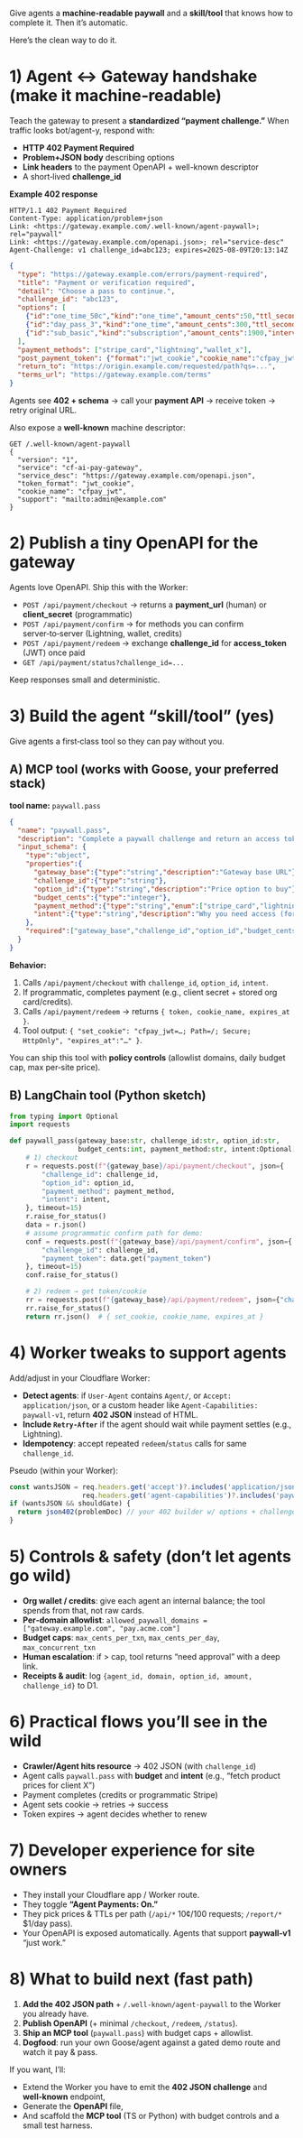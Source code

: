 Give agents a **machine‑readable paywall** and a **skill/tool** that knows how to complete it. Then it’s automatic.

Here’s the clean way to do it.

# 1) Agent ↔ Gateway handshake (make it machine‑readable)

Teach the gateway to present a **standardized “payment challenge.”** When traffic looks bot/agent-y, respond with:

* **HTTP 402 Payment Required**
* **Problem+JSON body** describing options
* **Link headers** to the payment OpenAPI + well-known descriptor
* A short‑lived **challenge\_id**

**Example 402 response**

```http
HTTP/1.1 402 Payment Required
Content-Type: application/problem+json
Link: <https://gateway.example.com/.well-known/agent-paywall>; rel="paywall"
Link: <https://gateway.example.com/openapi.json>; rel="service-desc"
Agent-Challenge: v1 challenge_id=abc123; expires=2025-08-09T20:13:14Z
```

```json
{
  "type": "https://gateway.example.com/errors/payment-required",
  "title": "Payment or verification required",
  "detail": "Choose a pass to continue.",
  "challenge_id": "abc123",
  "options": [
    {"id":"one_time_50c","kind":"one_time","amount_cents":50,"ttl_seconds":3600},
    {"id":"day_pass_3","kind":"one_time","amount_cents":300,"ttl_seconds":86400},
    {"id":"sub_basic","kind":"subscription","amount_cents":1900,"interval":"month"}
  ],
  "payment_methods": ["stripe_card","lightning","wallet_x"],
  "post_payment_token": {"format":"jwt_cookie","cookie_name":"cfpay_jwt"},
  "return_to": "https://origin.example.com/requested/path?qs=...",
  "terms_url": "https://gateway.example.com/terms"
}
```

Agents see **402 + schema** → call your **payment API** → receive token → retry original URL.

Also expose a **well‑known** machine descriptor:

```
GET /.well-known/agent-paywall
{
  "version": "1",
  "service": "cf-ai-pay-gateway",
  "service_desc": "https://gateway.example.com/openapi.json",
  "token_format": "jwt_cookie",
  "cookie_name": "cfpay_jwt",
  "support": "mailto:admin@example.com"
}
```

# 2) Publish a tiny OpenAPI for the gateway

Agents love OpenAPI. Ship this with the Worker:

* `POST /api/payment/checkout` → returns a **payment\_url** (human) or **client\_secret** (programmatic)
* `POST /api/payment/confirm` → for methods you can confirm server‑to‑server (Lightning, wallet, credits)
* `POST /api/payment/redeem` → exchange **challenge\_id** for **access\_token** (JWT) once paid
* `GET /api/payment/status?challenge_id=...`

Keep responses small and deterministic.

# 3) Build the agent “skill/tool” (yes)

Give agents a first‑class tool so they can pay without you.

## A) MCP tool (works with Goose, your preferred stack)

**tool name:** `paywall.pass`

```json
{
  "name": "paywall.pass",
  "description": "Complete a paywall challenge and return an access token/cookie.",
  "input_schema": {
    "type":"object",
    "properties":{
      "gateway_base":{"type":"string","description":"Gateway base URL"},
      "challenge_id":{"type":"string"},
      "option_id":{"type":"string","description":"Price option to buy"},
      "budget_cents":{"type":"integer"},
      "payment_method":{"type":"string","enum":["stripe_card","lightning","wallet_x"]},
      "intent":{"type":"string","description":"Why you need access (for logging/pricing)"}
    },
    "required":["gateway_base","challenge_id","option_id","budget_cents","payment_method"]
  }
}
```

**Behavior:**

1. Calls `/api/payment/checkout` with `challenge_id`, `option_id`, `intent`.
2. If programmatic, completes payment (e.g., client secret + stored org card/credits).
3. Calls `/api/payment/redeem` → returns `{ token, cookie_name, expires_at }`.
4. Tool output: `{ "set_cookie": "cfpay_jwt=…; Path=/; Secure; HttpOnly", "expires_at":"…" }`.

You can ship this tool with **policy controls** (allowlist domains, daily budget cap, max per‑site price).

## B) LangChain tool (Python sketch)

```python
from typing import Optional
import requests

def paywall_pass(gateway_base:str, challenge_id:str, option_id:str,
                 budget_cents:int, payment_method:str, intent:Optional[str]=None):
    # 1) checkout
    r = requests.post(f"{gateway_base}/api/payment/checkout", json={
        "challenge_id": challenge_id,
        "option_id": option_id,
        "payment_method": payment_method,
        "intent": intent,
    }, timeout=15)
    r.raise_for_status()
    data = r.json()
    # assume programmatic confirm path for demo:
    conf = requests.post(f"{gateway_base}/api/payment/confirm", json={
        "challenge_id": challenge_id,
        "payment_token": data.get("payment_token")
    }, timeout=15)
    conf.raise_for_status()

    # 2) redeem → get token/cookie
    rr = requests.post(f"{gateway_base}/api/payment/redeem", json={"challenge_id": challenge_id}, timeout=10)
    rr.raise_for_status()
    return rr.json()  # { set_cookie, cookie_name, expires_at }
```

# 4) Worker tweaks to support agents

Add/adjust in your Cloudflare Worker:

* **Detect agents**: if `User-Agent` contains `Agent/`, or `Accept: application/json`, or a custom header like `Agent-Capabilities: paywall-v1`, return **402 JSON** instead of HTML.
* **Include `Retry-After`** if the agent should wait while payment settles (e.g., Lightning).
* **Idempotency**: accept repeated `redeem`/`status` calls for same `challenge_id`.

Pseudo (within your Worker):

```ts
const wantsJSON = req.headers.get('accept')?.includes('application/json') ||
                  req.headers.get('agent-capabilities')?.includes('paywall-v1')
if (wantsJSON && shouldGate) {
  return json402(problemDoc) // your 402 builder w/ options + challenge_id
}
```

# 5) Controls & safety (don’t let agents go wild)

* **Org wallet / credits**: give each agent an internal balance; the tool spends from that, not raw cards.
* **Per‑domain allowlist**: `allowed_paywall_domains = ["gateway.example.com", "pay.acme.com"]`
* **Budget caps**: `max_cents_per_txn`, `max_cents_per_day`, `max_concurrent_txn`
* **Human escalation**: if > cap, tool returns “need approval” with a deep link.
* **Receipts & audit**: log `{agent_id, domain, option_id, amount, challenge_id}` to D1.

# 6) Practical flows you’ll see in the wild

* **Crawler/Agent hits resource** → 402 JSON (with `challenge_id`)
* Agent calls `paywall.pass` with **budget** and **intent** (e.g., “fetch product prices for client X”)
* Payment completes (credits or programmatic Stripe)
* Agent sets cookie → retries → success
* Token expires → agent decides whether to renew

# 7) Developer experience for site owners

* They install your Cloudflare app / Worker route.
* They toggle **“Agent Payments: On.”**
* They pick prices & TTLs per path (`/api/*` 10¢/100 requests; `/report/*` \$1/day pass).
* Your OpenAPI is exposed automatically. Agents that support **paywall‑v1** “just work.”

# 8) What to build next (fast path)

1. **Add the 402 JSON path** + `/.well-known/agent-paywall` to the Worker you already have.
2. **Publish OpenAPI** (+ minimal `/checkout`, `/redeem`, `/status`).
3. **Ship an MCP tool** (`paywall.pass`) with budget caps + allowlist.
4. **Dogfood**: run your own Goose/agent against a gated demo route and watch it pay & pass.

If you want, I’ll:

* Extend the Worker you have to emit the **402 JSON challenge** and **well‑known** endpoint,
* Generate the **OpenAPI** file,
* And scaffold the **MCP tool** (TS or Python) with budget controls and a small test harness.
